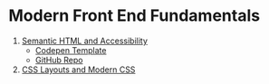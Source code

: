 # Modern Front End Fundamentals

1. [Semantic HTML and Accessibility](./content/html-and-a11y.md)
	- [Codepen Template](http://kapers.dev/workshop-semantichtml)
	- [GitHub Repo](http://kapers.dev/workshop)
2. [CSS Layouts and Modern CSS]('./content/modern-css.md')